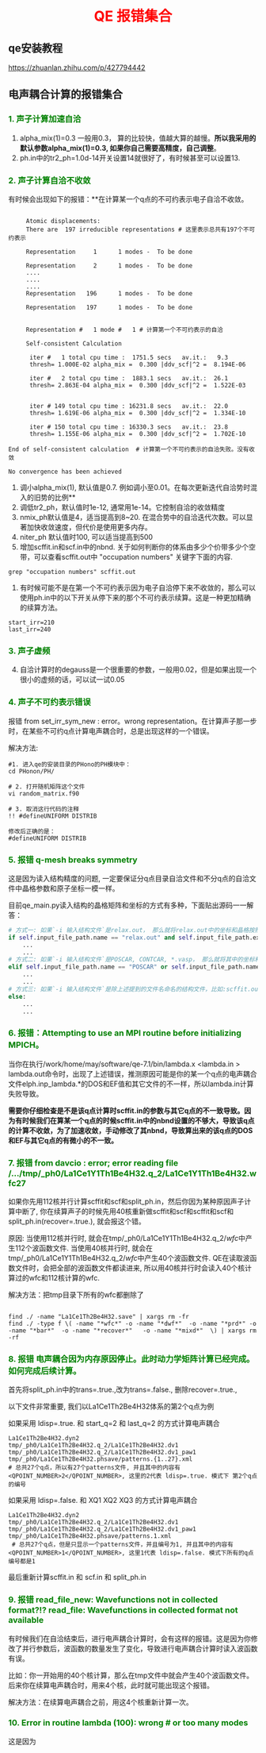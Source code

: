 # <div align="center"> <span style="color:red"> QE 报错集合 </span> </div>

## qe安装教程
https://zhuanlan.zhihu.com/p/427794442

## 电声耦合计算的报错集合 
### <span style="color:green"> 1. 声子计算加速自洽  </span> </div>
1. alpha_mix(1)=0.3 一般用0.3， 算的比较快，值越大算的越慢。**所以我采用的默认参数alpha_mix(1)=0.3, 如果你自己需要高精度，自己调整**。
2. ph.in中的tr2_ph=1.0d-14开关设置14就很好了，有时候甚至可以设置13.
    
### <span style="color:green"> 2. 声子计算自洽不收敛  </span> </div>
有时候会出现如下的报错：**在计算某一个q点的不可约表示电子自洽不收敛。

```shell

     Atomic displacements:
     There are  197 irreducible representations # 这里表示总共有197个不可约表示
      
     Representation     1      1 modes -  To be done
      
     Representation     2      1 modes -  To be done
     ....
     ....
     ....
     Representation   196      1 modes -  To be done
 
     Representation   197      1 modes -  To be done
 
 
     Representation #   1 mode #   1 # 计算第一个不可约表示的自洽
 
     Self-consistent Calculation
 
      iter #   1 total cpu time :  1751.5 secs   av.it.:   9.3
      thresh= 1.000E-02 alpha_mix =  0.300 |ddv_scf|^2 =  8.194E-06
 
      iter #   2 total cpu time :  1883.1 secs   av.it.:  26.1
      thresh= 2.863E-04 alpha_mix =  0.300 |ddv_scf|^2 =  1.522E-03

    
      iter # 149 total cpu time : 16231.8 secs   av.it.:  22.0 
      thresh= 1.619E-06 alpha_mix =  0.300 |ddv_scf|^2 =  1.334E-10
          
      iter # 150 total cpu time : 16330.3 secs   av.it.:  23.8 
      thresh= 1.155E-06 alpha_mix =  0.300 |ddv_scf|^2 =  1.702E-10
    
End of self-consistent calculation  # 计算第一个不可约表示的自洽失败。没有收敛
    
No convergence has been achieved 
```


1. 调小alpha_mix(1), 默认值是0.7. 例如调小至0.01。在每次更新迭代自洽势时混入的旧势的比例**
2. 调低tr2_ph，默认值时1e-12, 通常用1e-14。它控制自洽的收敛精度
3. nmix_ph默认值是4，适当提高到8~20. 在混合势中的自洽迭代次数。可以显著加快收敛速度，但代价是使用更多内存。
4. niter_ph 默认值时100, 可以适当提高到500
5. 增加scffit.in和scf.in中的nbnd. 关于如何判断你的体系由多少个价带多少个空带，可以查看scffit.out中 "occupation numbers" 关键字下面的内容.
```shell
grep "occupation numbers" scffit.out
```
1. 有时候可能不是在第一个不可约表示因为电子自洽停下来不收敛的，那么可以使用ph.in中的以下开关从停下来的那个不可约表示续算。这是一种更加精确的续算方法。
```shell
start_irr=210
last_irr=240
```

### <span style="color:green"> 3. 声子虚频  </span> </div>
4. 自洽计算时的degauss是一个很重要的参数，一般用0.02，但是如果出现一个很小的虚频的话，可以试一试0.05

### <span style="color:green"> 4. 声子不可约表示错误  </span> </div>
报错 from set_irr_sym_new : error。wrong representation。在计算声子那一步时，在某些不可约q点计算电声耦合时，总是出现这样的一个错误。

解决方法:
```shell
#1. 进入qe的安装目录的PHono的PH模块中：
cd PHonon/PH/

# 2. 打开随机矩阵这个文件
vi random_matrix.f90

# 3. 取消这行代码的注释
!! #defineUNIFORM DISTRIB

修改后正确的是：
#defineUNIFORM DISTRIB
```

### <span style="color:green"> 5. 报错 q-mesh breaks symmetry  </span> </div>
这是因为读入结构精度的问题, 一定要保证分q点目录自洽文件和不分q点的自洽文件中晶格参数和原子坐标一模一样。

目前qe_main.py读入结构的晶格矩阵和坐标的方式有多种，下面贴出源码一一解答：
```python
# 方式一: 如果`-i 输入结构文件`是relax.out， 那么就将relax.out中的坐标和晶格按照字符串读进来
if self.input_file_path.name == "relax.out" and self.input_file_path.exists():
    ...
    ...
# 方式二: 如果`-i 输入结构文件`是POSCAR, CONTCAR, *.vasp， 那么就将其中的坐标和晶格按照字符串读进来
elif self.input_file_path.name == "POSCAR" or self.input_file_path.name == "CONTCAR" or ".vasp" in self.input_file_path.name:
    ...
    ...
# 方式三: 如果`-i 输入结构文件`是除上述提到的文件名命名的结构文件，比如:scffit.out, scffit.in, scf.out, scf.in, ph.in, ph.out, 那么就用pymatgen的方式读入该输入文件
else:
    ...
    ...
```

### <span style="color:green"> 6. 报错：Attempting to use an MPI routine before initializing MPICH。  </span> </div>

当你在执行/work/home/may/software/qe-7.1/bin/lambda.x <lambda.in > lambda.out命令时，出现了上述错误，推测原因可能是你的某一个q点的电声耦合文件elph.inp_lambda.*的DOS和EF值和其它文件的不一样，所以lambda.in计算失败导致。  

**需要你仔细检查是不是该q点计算时scffit.in的参数与其它q点的不一致导致。因为有时候我们在算某一个q点的时候scffit.in中的nbnd设置的不够大，导致该q点的计算不收敛，为了加速收敛，手动修改了其nbnd，导致算出来的该q点的DOS和EF与其它q点的有微小的不一致。**

### <span style="color:green"> 7. 报错 from davcio : error; error reading file /.../tmp/_ph0/La1Ce1Y1Th1Be4H32.q_2/La1Ce1Y1Th1Be4H32.wfc27  </span> </div>
 
如果你先用112核并行计算scffit和scf和split_ph.in，然后你因为某种原因声子计算中断了, 你在续算声子的时候先用40核重新做scffit和scf和scffit和scf和split_ph.in(recover=.true.), 就会报这个错。 

原因: 当使用112核并行时, 就会在tmp/_ph0/La1Ce1Y1Th1Be4H32.q_2/*wfc*中产生112个波函数文件. 当使用40核并行时, 就会在tmp/_ph0/La1Ce1Y1Th1Be4H32.q_2/*wfc*中产生40个波函数文件. QE在读取波函数文件时，会把全部的波函数文件都读进来, 所以用40核并行时会读入40个核计算过的wfc和112核计算的wfc.

解决方法：把tmp目录下所有的wfc都删除了
```shell

find ./ -name "La1Ce1Th2Be4H32.save" | xargs rm -fr
find ./ -type f \( -name "*wfc*" -o -name "*dwf*"  -o -name "*prd*" -o -name "*bar*"  -o -name "*recover*"   -o -name "*mixd*"  \) | xargs rm -rf

```

### <span style="color:green"> 8. 报错 电声耦合因为内存原因停止。此时动力学矩阵计算已经完成。如何完成后续计算。  </span> </div>

首先将split_ph.in中的trans=.true.,改为trans=.false., 删除recover=.true.,

以下文件非常重要, 我们以La1Ce1Th2Be4H32体系的第2个q点为例

如果采用 ldisp=.true. 和 start_q=2 和 last_q=2 的方式计算电声耦合
```shell
La1Ce1Th2Be4H32.dyn2
tmp/_ph0/La1Ce1Th2Be4H32.q_2/La1Ce1Th2Be4H32.dv1
tmp/_ph0/La1Ce1Th2Be4H32.q_2/La1Ce1Th2Be4H32.dv1_paw1
tmp/_ph0/La1Ce1Th2Be4H32.phsave/patterns.{1..27}.xml 
# 总共27个q点，所以有27个patterns文件, 并且其中的内容有 <QPOINT_NUMBER>2</QPOINT_NUMBER>, 这里的2代表 ldisp=.true. 模式下 第2个q点的编号
```

如果采用 ldisp=.false. 和 XQ1 XQ2 XQ3 的方式计算电声耦合
```shell
La1Ce1Th2Be4H32.dyn2
tmp/_ph0/La1Ce1Th2Be4H32.q_2/La1Ce1Th2Be4H32.dv1
tmp/_ph0/La1Ce1Th2Be4H32.q_2/La1Ce1Th2Be4H32.dv1_paw1
tmp/_ph0/La1Ce1Th2Be4H32.phsave/patterns.1.xml
 # 总共27个q点，但是只显示一个patterns文件，并且编号为1, 并且其中的内容有 <QPOINT_NUMBER>1</QPOINT_NUMBER>, 这里1代表 ldisp=.false. 模式下所有的q点编号都是1
```

最后重新计算scffit.in 和 scf.in 和 split_ph.in



### <span style="color:green"> 9. 报错 read_file_new: Wavefunctions not in collected format?!?   read_file: Wavefunctions in collected format not available

有时候我们在自洽结束后，进行电声耦合计算时，会有这样的报错。这是因为你修改了并行参数后，波函数的数量发生了变化，导致进行电声耦合计算时读入波函数有误。

比如：你一开始用的40个核计算，那么在tmp文件中就会产生40个波函数文件。后来你在续算电声耦合时，用来4个核，此时就可能出现这个报错。

解决方法：在续算电声耦合之前，用这4个核重新计算一次。

### <span style="color:green"> 10. Error in routine lambda (100):  wrong # or too many modes

这是因为